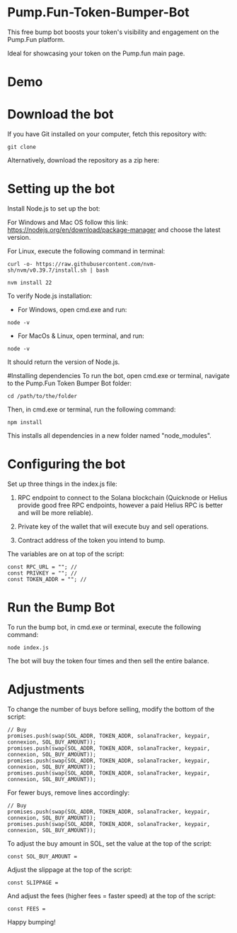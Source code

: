 # Pump.Fun-Token-Bumper-Bot
 This free bump bot boosts your token's visibility and engagement on the Pump.Fun platform.
 
Ideal for showcasing your token on the Pump.fun main page.
# Demo

# Download the bot
If you have Git installed on your computer, fetch this repository with:

``` 
git clone 

```
Alternatively, download the repository as a zip here:

# Setting up the bot

Install Node.js to set up the bot:

For Windows and Mac OS follow this link: https://nodejs.org/en/download/package-manager and choose the latest version. 

For Linux, execute the following command in terminal:
```
curl -o- https://raw.githubusercontent.com/nvm-sh/nvm/v0.39.7/install.sh | bash

nvm install 22
```
To verify Node.js installation:

+ For Windows, open cmd.exe and run:
```
node -v
```
+ For MacOs & Linux, open terminal, and run:
```
node -v
```
It should return the version of Node.js.

#Installing dependencies
To run the bot, open cmd.exe or terminal, navigate to the Pump.Fun Token Bumper Bot folder:
```
cd /path/to/the/folder
```
Then, in cmd.exe or terminal, run the following command:

```
npm install
```
This installs all dependencies in a new folder named "node_modules".

# Configuring the bot

Set up three things in the index.js file:

1. RPC endpoint to connect to the Solana blockchain (Quicknode or Helius provide good free RPC endpoints, however a paid Helius RPC is better and will be more reliable).

2. Private key of the wallet that will execute buy and sell operations.

3. Contract address of the token you intend to bump.

The variables are on at top of the script:

```
const RPC_URL = ""; // 
const PRIVKEY = ""; // 
const TOKEN_ADDR = ""; // 
```
# Run the Bump Bot

To run the bump bot, in cmd.exe or terminal, execute the following command:

```
node index.js
```
The bot will buy the token four times and then sell the entire balance.

# Adjustments

To change the number of buys before selling, modify the bottom of the script:

```
// Buy
promises.push(swap(SOL_ADDR, TOKEN_ADDR, solanaTracker, keypair, connexion, SOL_BUY_AMOUNT));
promises.push(swap(SOL_ADDR, TOKEN_ADDR, solanaTracker, keypair, connexion, SOL_BUY_AMOUNT));
promises.push(swap(SOL_ADDR, TOKEN_ADDR, solanaTracker, keypair, connexion, SOL_BUY_AMOUNT));
promises.push(swap(SOL_ADDR, TOKEN_ADDR, solanaTracker, keypair, connexion, SOL_BUY_AMOUNT));
```
For fewer buys, remove lines accordingly:

```
// Buy
promises.push(swap(SOL_ADDR, TOKEN_ADDR, solanaTracker, keypair, connexion, SOL_BUY_AMOUNT));
promises.push(swap(SOL_ADDR, TOKEN_ADDR, solanaTracker, keypair, connexion, SOL_BUY_AMOUNT));
```
To adjust the buy amount in SOL, set the value at the top of the script:

```
const SOL_BUY_AMOUNT =

```
Adjust the slippage at the top of the script:

```
const SLIPPAGE = 

```
And adjust the fees (higher fees = faster speed) at the top of the script:

```
const FEES =
```
Happy bumping!
